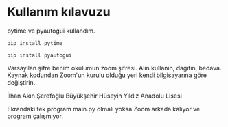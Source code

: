# Kullanım kılavuzu

pytime ve pyautogui kullandım.
```
pip install pytime
```
```
pip install pyautogui
```
Varsayılan şifre benim okulumun zoom şifresi.
Alın kullanın, dağıtın, bedava.
Kaynak kodundan Zoom'un kurulu olduğu yeri kendi bilgisayarına göre değiştirin.

İlhan Akın Şerefoğlu
Büyükşehir Hüseyin Yıldız Anadolu Lisesi

Ekrandaki tek program main.py olmalı yoksa Zoom arkada kalıyor ve program çalışmıyor.
